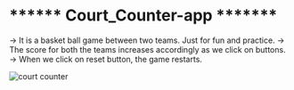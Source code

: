 # ****** Court_Counter-app *******
-> It is a basket ball game between two teams. Just for fun and practice.
-> The score for both the teams increases accordingly as we click on buttons.
-> When we click on reset button, the game restarts.








![court counter](https://user-images.githubusercontent.com/54746811/159155080-4bce4a5a-7b44-4f5d-985f-5544b7629f83.jpeg)
